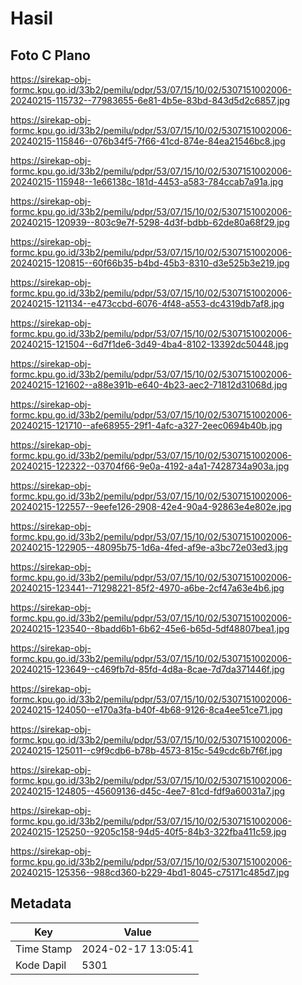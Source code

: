 # Hasil

## Foto C Plano

https://sirekap-obj-formc.kpu.go.id/33b2/pemilu/pdpr/53/07/15/10/02/5307151002006-20240215-115732--77983655-6e81-4b5e-83bd-843d5d2c6857.jpg

https://sirekap-obj-formc.kpu.go.id/33b2/pemilu/pdpr/53/07/15/10/02/5307151002006-20240215-115846--076b34f5-7f66-41cd-874e-84ea21546bc8.jpg

https://sirekap-obj-formc.kpu.go.id/33b2/pemilu/pdpr/53/07/15/10/02/5307151002006-20240215-115948--1e66138c-181d-4453-a583-784ccab7a91a.jpg

https://sirekap-obj-formc.kpu.go.id/33b2/pemilu/pdpr/53/07/15/10/02/5307151002006-20240215-120939--803c9e7f-5298-4d3f-bdbb-62de80a68f29.jpg

https://sirekap-obj-formc.kpu.go.id/33b2/pemilu/pdpr/53/07/15/10/02/5307151002006-20240215-120815--60f66b35-b4bd-45b3-8310-d3e525b3e219.jpg

https://sirekap-obj-formc.kpu.go.id/33b2/pemilu/pdpr/53/07/15/10/02/5307151002006-20240215-121134--e473ccbd-6076-4f48-a553-dc4319db7af8.jpg

https://sirekap-obj-formc.kpu.go.id/33b2/pemilu/pdpr/53/07/15/10/02/5307151002006-20240215-121504--6d7f1de6-3d49-4ba4-8102-13392dc50448.jpg

https://sirekap-obj-formc.kpu.go.id/33b2/pemilu/pdpr/53/07/15/10/02/5307151002006-20240215-121602--a88e391b-e640-4b23-aec2-71812d31068d.jpg

https://sirekap-obj-formc.kpu.go.id/33b2/pemilu/pdpr/53/07/15/10/02/5307151002006-20240215-121710--afe68955-29f1-4afc-a327-2eec0694b40b.jpg

https://sirekap-obj-formc.kpu.go.id/33b2/pemilu/pdpr/53/07/15/10/02/5307151002006-20240215-122322--03704f66-9e0a-4192-a4a1-7428734a903a.jpg

https://sirekap-obj-formc.kpu.go.id/33b2/pemilu/pdpr/53/07/15/10/02/5307151002006-20240215-122557--9eefe126-2908-42e4-90a4-92863e4e802e.jpg

https://sirekap-obj-formc.kpu.go.id/33b2/pemilu/pdpr/53/07/15/10/02/5307151002006-20240215-122905--48095b75-1d6a-4fed-af9e-a3bc72e03ed3.jpg

https://sirekap-obj-formc.kpu.go.id/33b2/pemilu/pdpr/53/07/15/10/02/5307151002006-20240215-123441--71298221-85f2-4970-a6be-2cf47a63e4b6.jpg

https://sirekap-obj-formc.kpu.go.id/33b2/pemilu/pdpr/53/07/15/10/02/5307151002006-20240215-123540--8badd6b1-6b62-45e6-b65d-5df48807bea1.jpg

https://sirekap-obj-formc.kpu.go.id/33b2/pemilu/pdpr/53/07/15/10/02/5307151002006-20240215-123649--c469fb7d-85fd-4d8a-8cae-7d7da371446f.jpg

https://sirekap-obj-formc.kpu.go.id/33b2/pemilu/pdpr/53/07/15/10/02/5307151002006-20240215-124050--e170a3fa-b40f-4b68-9126-8ca4ee51ce71.jpg

https://sirekap-obj-formc.kpu.go.id/33b2/pemilu/pdpr/53/07/15/10/02/5307151002006-20240215-125011--c9f9cdb6-b78b-4573-815c-549cdc6b7f6f.jpg

https://sirekap-obj-formc.kpu.go.id/33b2/pemilu/pdpr/53/07/15/10/02/5307151002006-20240215-124805--45609136-d45c-4ee7-81cd-fdf9a60031a7.jpg

https://sirekap-obj-formc.kpu.go.id/33b2/pemilu/pdpr/53/07/15/10/02/5307151002006-20240215-125250--9205c158-94d5-40f5-84b3-322fba411c59.jpg

https://sirekap-obj-formc.kpu.go.id/33b2/pemilu/pdpr/53/07/15/10/02/5307151002006-20240215-125356--988cd360-b229-4bd1-8045-c75171c485d7.jpg


## Metadata

| Key        | Value               |
| ---------- | ------------------- |
| Time Stamp | 2024-02-17 13:05:41 |
| Kode Dapil | 5301                |



